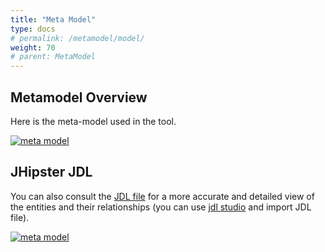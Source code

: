 ```yaml
---
title: "Meta Model"
type: docs
# permalink: /metamodel/model/
weight: 70
# parent: MetaModel
---
```


## Metamodel Overview

Here is the meta-model used in the tool.

[![meta model](../png/plantuml-eadesignit/plantuml-eadesignit.png)](../png/plantuml-eadesignit/plantuml-eadesignit.png)

## JHipster JDL


You can also consult the [JDL file](https://github.com/mauvaisetroupe/ea-design-it/blob/main/jhipster-jdl-metamodel.jdl) for a more accurate and detailed view of the entities and their relationships (you can use [jdl studio](https://start.jhipster.tech/jdl-studio/) and import JDL file).

[![meta model](../jdl.png)](https://github.com/mauvaisetroupe/ea-design-it/blob/main/jhipster-jdl-metamodel.jdl)













